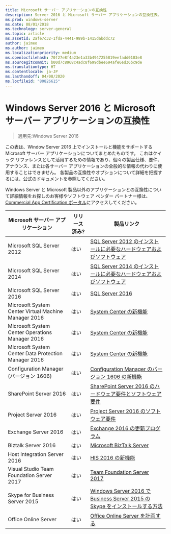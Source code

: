 ```yaml
---
title: Microsoft サーバー アプリケーションの互換性
description: Server 2016 と Microsoft サーバー アプリケーションの互換性表。
ms.prod: windows-server
ms.date: 08/01/2018
ms.technology: server-general
ms.topic: article
ms.assetid: 2afe7c32-1fda-4441-989b-1415dabddc72
author: jaimeo
ms.author: jaimeo
ms.localizationpriority: medium
ms.openlocfilehash: 70f27e8f4a23e1a33b4947255819eefadd0103e8
ms.sourcegitcommit: b00d7c8968c4adc8f699dbee694afe6ed36bc9de
ms.translationtype: HT
ms.contentlocale: ja-JP
ms.lasthandoff: 04/08/2020
ms.locfileid: "80826615"
---
```

# <a name="windows-server-2016-and-microsoft-server-application-compatibility"></a>Windows Server 2016 と Microsoft サーバー アプリケーションの互換性

>適用先:Windows Server 2016

この表は、Window Server 2016 上でインストールと機能をサポートする Microsoft サーバー アプリケーションについてまとめたものです。 これはクイック リファレンスとして活用するための情報であり、個々の製品仕様、要件、アナウンス、または各サーバー アプリケーションの全般的な情報の代わりに使用することはできません。 各製品の互換性やオプションについて詳細を把握するには、公式のドキュメントを参照してください。

Windows Server と Microsoft 製品以外のアプリケーションとの互換性について詳細情報をお探しのお客様やソフトウェア ベンダー パートナー様は、[Commercial App Certification ポータル](https://commercialappcertification.microsoft.com/)にアクセスしてください。

|Microsoft サーバー アプリケーション|    リリース済み?|    製品リンク|
|-------------------------------------|--------------------------------------------|-------------------|
|Microsoft SQL Server 2012|はい| [SQL Server 2012 のインストールに必要なハードウェアおよびソフトウェア](https://msdn.microsoft.com/library/ms143506(v=sql.110).aspx)|
|Microsoft SQL Server 2014|はい|[SQL Server 2014 のインストールに必要なハードウェアおよびソフトウェア](https://msdn.microsoft.com/library/ms143506(SQL.120).aspx)|
|Microsoft SQL Server 2016|    はい|    [SQL Server 2016](https://www.microsoft.com/cloud-platform/sql-server)| 
|Microsoft System Center Virtual Machine Manager 2016|    はい|    [System Center の新機能](https://technet.microsoft.com/system-center-docs/get-started/what-s-new-in-system-center)|
|Microsoft System Center Operations Manager 2016|    はい|    [System Center の新機能](https://technet.microsoft.com/system-center-docs/get-started/what-s-new-in-system-center)|
|Microsoft System Center Data Protection Manager 2016|    はい|    [System Center の新機能](https://technet.microsoft.com/system-center-docs/get-started/what-s-new-in-system-center)|
|Configuration Manager (バージョン 1606)|    はい|    [Configuration Manager のバージョン 1606 の新機能](https://technet.microsoft.com/library/mt752488.aspx)|  
|SharePoint Server 2016|    はい|    [SharePoint Server 2016 のハードウェア要件とソフトウェア要件](https://technet.microsoft.com/library/cc262485(v=office.16).aspx)|
|Project Server 2016|    はい|    [Project Server 2016 のソフトウェア要件](https://technet.microsoft.com/library/ee683978(v=office.16).aspx)|
|Exchange Server 2016|    はい|    [Exchange 2016 の更新プログラム](https://technet.microsoft.com/library/jj907309(v=exchg.160).aspx)| 
|Biztalk Server 2016|    はい|    [Microsoft BizTalk Server](https://www.microsoft.com/cloud-platform/biztalk)|
|Host Integration Server 2016|    はい|    [HIS 2016 の新機能](https://msdn.microsoft.com/library/mt670807.aspx)|
|Visual Studio Team Foundation Server 2017|    はい|    [Team Foundation Server 2017](https://www.visualstudio.com/news/releasenotes/tfs2017-relnotes)| 
|Skype for Business Server 2015|    はい|    [Windows Server 2016 で Business Server 2015 の Skype をインストールする方法](https://support.microsoft.com/en-gb/help/4015888/how-to-install-skype-for-business-server-2015-on-windows-server-2016)|
|Office Online Server|   はい|  [Office Online Server を計画する](https://technet.microsoft.com/library/jj219435(v=office.16).aspx)|


